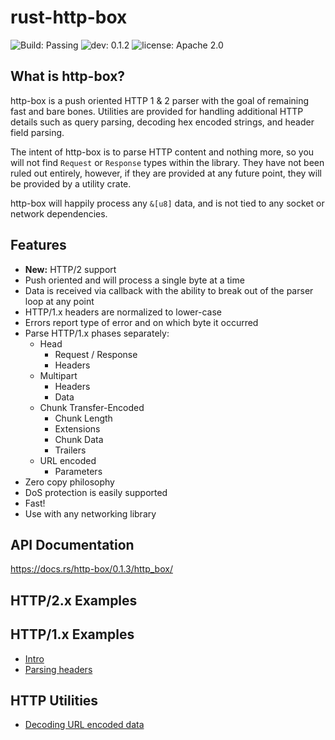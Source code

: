 # rust-http-box

![Build: Passing](https://img.shields.io/badge/build-passing-brightgreen.svg)
![dev: 0.1.2](https://img.shields.io/badge/dev-0.1.2-ff69b4.svg)
![license: Apache 2.0](https://img.shields.io/badge/license-Apache%202.0-blue.svg)

## What is http-box?

http-box is a push oriented HTTP 1 & 2 parser with the goal of remaining fast
and bare bones. Utilities are provided for handling additional HTTP details such
as query parsing, decoding hex encoded strings, and header field parsing.

The intent of http-box is to parse HTTP content and nothing more, so you will
not find `Request` or `Response` types within the library. They have not been
ruled out entirely, however, if they are provided at any future point, they will
be provided by a utility crate.

http-box will happily process any `&[u8]` data, and is not tied to any socket or
network dependencies.

## Features

- **New:** HTTP/2 support
- Push oriented and will process a single byte at a time
- Data is received via callback with the ability to break out of the parser loop
  at any point
- HTTP/1.x headers are normalized to lower-case
- Errors report type of error and on which byte it occurred
- Parse HTTP/1.x phases separately:
  - Head
    - Request / Response
    - Headers
  - Multipart
    - Headers
    - Data
  - Chunk Transfer-Encoded
    - Chunk Length
    - Extensions
    - Chunk Data
    - Trailers
  - URL encoded
    - Parameters
- Zero copy philosophy
- DoS protection is easily supported
- Fast!
- Use with any networking library

## API Documentation

https://docs.rs/http-box/0.1.3/http_box/

## HTTP/2.x Examples

## HTTP/1.x Examples

- [Intro](examples/http1_intro.md)
- [Parsing headers](examples/http1_head_parsing.md)

## HTTP Utilities

- [Decoding URL encoded data](examples/http_decoding_url_encoded_data.md)
